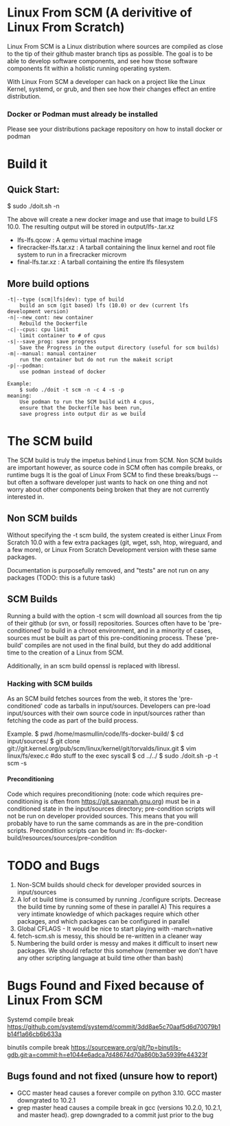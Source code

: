 # Linux From SCM (A derivitive of Linux From Scratch)

Linux From SCM is a Linux distribution where sources are compiled as close to the tip of their github master branch tips as possible.
The goal is to be able to develop software components, and see how those software components fit within a holistic running operating system.

With Linux From SCM a developer can hack on a project like the Linux Kernel, systemd, or grub, and then see how their changes effect an entire distribution.

### Docker or Podman must already be installed
Please see your distributions package repository on how to install docker or podman

# Build it

## Quick Start: 
$ sudo ./doit.sh -n

The above will create a new docker image and use that image to build LFS 10.0.
The resulting output will be stored in output/lfs-<date>.tar.xz
- lfs-lfs.qcow : A qemu virtual machine image
- firecracker-lfs.tar.xz : A tarball containing the linux kernel and root file system to run in a firecracker microvm
- final-lfs.tar.xz : A tarball containing the entire lfs filesystem
  
## More build options
	-t|--type (scm|lfs|dev): type of build
		build an scm (git based) lfs (10.0) or dev (current lfs development version)
	-n|--new_cont: new container
		Rebuild the Dockerfile
	-c|--cpus: cpu limit
		limit container to # of cpus
	-s|--save_prog: save progress
		Save the Progress in the output directory (useful for scm builds)
	-m|--manual: manual container
		run the container but do not run the makeit script
	-p|--podman:
		use podman instead of docker

	Example:
		$ sudo ./doit -t scm -n -c 4 -s -p
	meaning:
		Use podman to run the SCM build with 4 cpus,
		ensure that the Dockerfile has been run,
		save progress into output dir as we build

# The SCM build
The SCM build is truly the impetus behind Linux from SCM.  Non SCM builds are important however, as source code in SCM often has compile breaks, or runtime bugs It is the goal of Linux From SCM to find these breaks/bugs -- but often a software developer just wants to hack on one thing and not worry about other components being broken that they are not currently interested in.

## Non SCM builds
Without specifying the -t scm build, the system created is either Linux From Scratch 10.0 with a few extra packages (git, wget, ssh, htop, wireguard, and a few more), or Linux From Scratch Development version with these same packages.

Documentation is purposefully removed, and "tests" are not run on any packages (TODO: this is a future task)
## SCM Builds
Running a build with the option -t scm will download all sources from the tip of their github (or svn, or fossil) repositories.  Sources often have to be 'pre-conditioned' to build in a chroot environment, and in a minority of cases, sources must be built as part of this pre-conditioning process.  These 'pre-build' compiles are not used in the final build, but they do add additional time to the creation of a Linux from SCM.

Additionally, in an scm build openssl is replaced with libressl.

### Hacking with SCM builds
As an SCM build fetches sources from the web, it stores the 'pre-conditioned' code as tarballs in input/sources.  Developers can pre-load input/sources with their own source code in input/sources rather than fetching the code as part of the build process.

Example.
$ pwd
/home/masmullin/code/lfs-docker-build/
$ cd input/sources/
$ git clone git://git.kernel.org/pub/scm/linux/kernel/git/torvalds/linux.git
$ vim linux/fs/exec.c #do stuff to the exec syscall
$ cd ../../
$ sudo ./doit.sh -p -t scm -s

#### Preconditioning
Code which requires preconditioning (note: code which requires pre-conditioning is often from https://git.savannah.gnu.org) must be in a conditioned state in the input/sources directory; pre-condition scripts will not be run on developer provided sources.  This means that you will probably have to run the same commands as are in the pre-condition scripts.
Precondition scripts can be found in:
lfs-docker-build/resources/sources/pre-condition

# TODO and Bugs

1) Non-SCM builds should check for developer provided sources in input/sources
2) A lof ot build time is consumed by running ./configure scripts.  Decrease the build time by running some of these in parallel
  A) This requires a very intimate knowledge of which packages require which other packages, and which packages can be configured in parallel
3) Global CFLAGS - It would be nice to start playing with -march=native
4) fetch-scm.sh is messy, this should be re-written in a cleaner way
5) Numbering the build order is messy and makes it difficult to insert new packages.  We should refactor this somehow (remember we don't have any other scripting language at build time other than bash)

# Bugs Found and Fixed because of Linux From SCM
Systemd compile break
https://github.com/systemd/systemd/commit/3dd8ae5c70aaf5d6d70079b1b14f1a66cb6b633a

binutils compile break
https://sourceware.org/git/?p=binutils-gdb.git;a=commit;h=e1044e6adca7d48674d70a860b3a5939fe44323f

## Bugs found and not fixed (unsure how to report)
- GCC master head causes a forever compile on python 3.10.  GCC master downgrated to 10.2.1
- grep master head causes a compile break in gcc (versions 10.2.0, 10.2.1, and master head).  grep downgraded to a commit just prior to the bug
